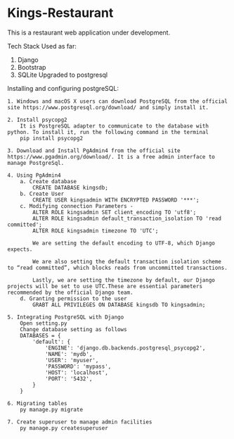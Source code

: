 # Kings-Restaurant
This is a restaurant web application under development.

Tech Stack Used as far:

1. Django 
2. Bootstrap
3. SQLite
    Upgraded to postgresql


Installing and configuring postgreSQL:

    1. Windows and macOS X users can download PostgreSQL from the official site https://www.postgresql.org/download/ and simply install it.
    
    2. Install psycopg2
        It is PostgreSQL adapter to communicate to the database with python. To install it, run the following command in the terminal
        pip install psycopg2

    3. Download and Install PgAdmin4 from the official site https://www.pgadmin.org/download/. It is a free admin interface to manage PostgreSql.

    4. Using PgAdmin4
        a. Create database
            CREATE DATABASE kingsdb;
        b. Create User
            CREATE USER kingsadmin WITH ENCRYPTED PASSWORD '***';
        c. Modifying connection Parameters -
            ALTER ROLE kingsadmin SET client_encoding TO 'utf8';
            ALTER ROLE kingsadmin default_transaction_isolation TO 'read committed';
            ALTER ROLE kingsadmin timezone TO 'UTC';

            We are setting the default encoding to UTF-8, which Django expects.

            We are also setting the default transaction isolation scheme to “read committed”, which blocks reads from uncommitted transactions.

            Lastly, we are setting the timezone by default, our Django projects will be set to use UTC.These are essential parameters recommended by the official Django team.
        d. Granting permission to the user
            GRABT ALL PRIVILEGES ON DATABASE kingsdb TO kingsadmin;

    5. Integrating PostgreSQL with Django
        Open setting.py
        Change database setting as follows
        DATABASES = {
            'default': {
                'ENGINE': 'django.db.backends.postgresql_psycopg2',
                'NAME': 'mydb',
                'USER': 'myuser',
                'PASSWORD': 'mypass',
                'HOST': 'localhost',
                'PORT': '5432',
            }
        }

    6. Migrating tables
        py manage.py migrate

    7. Create superuser to manage admin facilities
        py manage.py createsuperuser